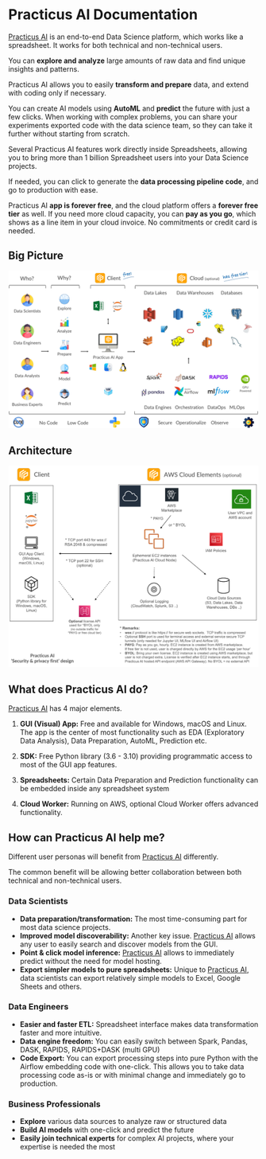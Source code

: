 # Practicus AI Documentation

[Practicus AI](https://practicus.ai/) is an end-to-end Data Science platform, 
which works like a spreadsheet. It works for both technical and non-technical users. 

You can **explore and analyze** large amounts of raw data and find unique insights and patterns. 

Practicus AI allows you to easily **transform and prepare** data, and extend with coding only if necessary. 

You can create AI models using **AutoML** and **predict** the future with just a few clicks. When working with complex problems, 
you can share your experiments exported code with the data science team, so they can take it further without starting from scratch.

Several Practicus AI features work directly inside Spreadsheets, allowing you to bring more than 1 billion Spreadsheet 
users into your Data Science projects. 

If needed, you can click to generate the **data processing pipeline code**, and go to production with ease. 

Practicus AI **app is forever free**, and the cloud platform offers a **forever free tier** as well. 
If you need more cloud capacity, you can **pay as you go**, which shows as a line item in your cloud invoice. 
No commitments or credit card is needed. 

## Big Picture

![big_picture](img/big_picture.png)

## Architecture

![architecture](img/architecture.png)

## What does Practicus AI do?

<a href="https://practicus.ai/">Practicus AI</a> has 4 major elements. 

1) **GUI (Visual) App:** Free and available for Windows, macOS and Linux. The app is the center of most 
functionality such as EDA (Exploratory Data Analysis), Data Preparation, AutoML, Prediction etc.  

2) **SDK:** Free Python library (3.6 - 3.10) providing programmatic access to most of the GUI app features. 

3) **Spreadsheets:** Certain Data Preparation and Prediction functionality can be embedded inside any spreadsheet system

4) **Cloud Worker:** Running on AWS, optional Cloud Worker offers advanced functionality. 

## How can Practicus AI help me?

Different user personas will benefit from <a href="https://practicus.ai/">Practicus AI</a> differently.

The common benefit will be allowing better collaboration between both technical and non-technical users.    

### Data Scientists
- **Data preparation/transformation:** The most time-consuming part for most data science projects. 
- **Improved model discoverability:** Another key issue. [Practicus AI](https://practicus.ai/) allows any user to easily 
search and discover models from the GUI.   
- **Point & click model inference:** [Practicus AI](https://practicus.ai/) allows to immediately predict 
without the need for model hosting. 
- **Export simpler models to pure spreadsheets:** Unique to [Practicus AI](https://practicus.ai/), data scientists can export
relatively simple models to Excel, Google Sheets and others.

### Data Engineers
- **Easier and faster ETL:** Spreadsheet interface makes data transformation faster and more intuitive.
- **Data engine freedom:** You can easily switch between Spark, Pandas, DASK, RAPIDS, RAPIDS+DASK (multi GPU)
- **Code Export:** You can export processing steps into pure Python with the Airflow embedding code with one-click. 
This allows you to take data processing code as-is or with minimal change and immediately go to production.  

### Business Professionals
- **Explore** various data sources to analyze raw or structured data
- **Build AI models** with one-click and predict the future
- **Easily join technical experts** for complex AI projects, where your expertise is needed the most


